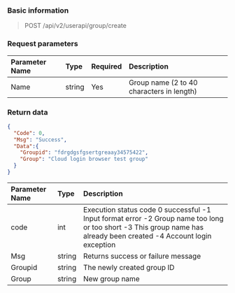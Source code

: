 ### Basic information

> POST /api/v2/userapi/group/create

### Request parameters

|Parameter Name | Type | Required | Description|
|:-- |:-- |:-- |:-- |
|Name | string | Yes | Group name (2 to 40 characters in length)|

### Return data

```json
{
  "Code": 0,
  "Msg": "Success",
  "Data":{
    "Groupid": "fdrgdgsfgsertgreaay34575422",
    "Group": "Cloud login browser test group"
  }
}
```
|Parameter Name | Type | Description|
|:------ |:------ |:----|
|code | int | Execution status code 0 successful -1 Input format error -2 Group name too long or too short -3 This group name has already been created -4 Account login exception|
|Msg | string | Returns success or failure message|
|Groupid | string | The newly created group ID|
|Group | string | New group name|